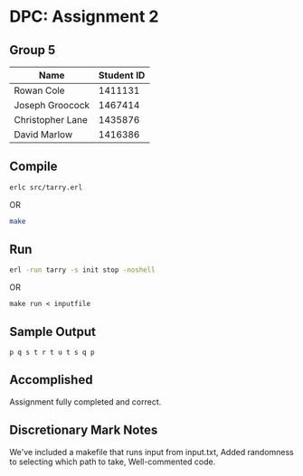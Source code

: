 # DPC: Assignment 2

## Group 5
Name | Student ID
--- | ---
Rowan Cole | 1411131
Joseph Groocock | 1467414
Christopher Lane | 1435876
David Marlow | 1416386

## Compile
```bash
erlc src/tarry.erl
```
OR
```bash
make
```

## Run
```bash
erl -run tarry -s init stop -noshell
```
OR
```
make run < inputfile
```

## Sample Output
```text
p q s t r t u t s q p
```

## Accomplished
Assignment fully completed and correct.

## Discretionary Mark Notes
We've included a makefile that runs input from input.txt,
Added randomness to selecting which path to take,
Well-commented code.

